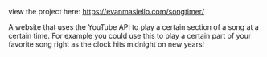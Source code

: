 view the project here: https://evanmasiello.com/songtimer/

A website that uses the YouTube API to play a certain section of a song at a certain time. For example you could use this to play a certain part of your favorite song right as the clock hits midnight on new years!
